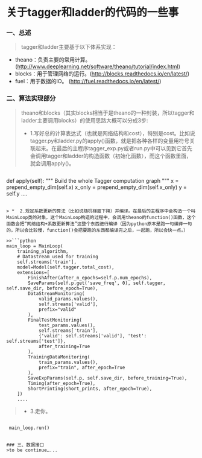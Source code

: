 # 关于tagger和ladder的代码的一些事

### 一、总述

>tagger和ladder主要基于以下体系实现：
* theano：负责主要的常用计算。(http://www.deeplearning.net/software/theano/tutorial/index.html)
* blocks：用于管理网络的运行。(http://blocks.readthedocs.io/en/latest/)
* fuel：用于数据的IO。 (http://fuel.readthedocs.io/en/latest/)

### 二、算法实现部分

>	theano和blocks（其实blocks相当于是theano的一种封装，所以tagger和ladder主要调用blocks）的使用思路大概可以分成3步:
> *  1.写好总的计算表达式（也就是网络结构和cost），特别是cost。比如说tagger.py和ladder.py的apply()函数，就是把各种各样的变量用符号关联起来。在最后的主程序tagger_exp.py或者run.py中可以见到它首先会调用tagger和ladder的构造函数（初始化函数），而这个函数里面，就会调用apply()。

>>```python
def apply(self):
    """ Build the whole Tagger computation graph """
    x = prepend_empty_dim(self.x)
    x_only = prepend_empty_dim(self.x_only)
    y = self.y
    ....
```

> *  2.规定系数更新的算法（比如说随机梯度下降）并编译。在最后的主程序中会构造一个叫MainLoop类的对象，这个MainLoop构造的过程中，会调用theano的function()函数，这个函数会把“网络结构+系数更新算法”这整个东西进行编译（因为python原本是跑一句编译一句的，所以会比较慢，function()会把要跑的东西都编译完之后，一起跑，所以会快一点。）

>>```python
main_loop = MainLoop(
    training_algorithm,
    # Datastream used for training
    self.streams['train'],
    model=Model(self.tagger.total_cost),
    extensions=[
        FinishAfter(after_n_epochs=self.p.num_epochs),
        SaveParams(self.p.get('save_freq', 0), self.tagger, self.save_dir, before_epoch=True),
        DataStreamMonitoring(
            valid_params.values(),
            self.streams['valid'],
            prefix="valid"
        ),
        FinalTestMonitoring(
            test_params.values(),
            self.streams['train'],
            {'valid': self.streams['valid'], 'test': self.streams['test']},
            after_training=True
        ),
        TrainingDataMonitoring(
            train_params.values(),
            prefix="train", after_epoch=True
        ),
        SaveExpParams(self.p, self.save_dir, before_training=True),
        Timing(after_epoch=True),
        ShortPrinting(short_prints, after_epoch=True),
    ])
    ....
```

> *  3.走你。

>>```python
     main_loop.run()
```

### 三、数据接口
>to be continue…...
